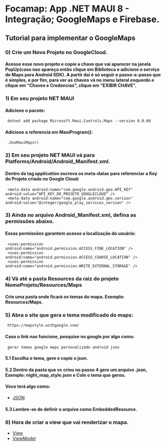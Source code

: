 # Focamap: App .NET MAUI 8 - Integração; GoogleMaps e Firebase.

## Tutorial para implementar o GoogleMaps

### 0) Crie um Novo Projeto no GoogleCloud. 
#### Acesse esse novo projeto e copie a chave que vai aparecer na janela PopUp(caso nao apareça então clique em Biblioteca e adicione o serviço de Maps para Android SDK). A partir daí é só seguir o passo-a-passo que é simples, e por fim, para ver as chaves vá no menu lateral esquerdo e clique em “Chaves e Credencias”, clique em  “EXIBIR CHAVE”.

### 1) Em seu projeto NET MAUI
#### Adicione o pacote: 
     dotnet add package Microsoft.Maui.Controls.Maps --version 8.0.60
#### Adicione a referencia em MauiProgram():
     .UseMauiMaps()
     
### 2) Em seu projeto NET MAUI vá para Platforms/Android/Android_Manifest.xml.
#### Dentro da tag *application* escreva os meta-datas para referenciar a Key do Projeto criado no Google Cloud:  
     <meta-data android:name="com.google.android.geo.API_KEY" android:value=“API_KEY_DO_PROJETO_GOOGLECLOUD” />
     <meta-data android:name="com.google.android.gms.version" android:value="@integer/google_play_services_version" />
   	

### 3) Ainda no arquivo Android_Manifest.xml, defina as permissões abaixo. 
#### Essas permissões garantem acesso a localização do usuário:
     <uses-permission android:name="android.permission.ACCESS_FINE_LOCATION" />
     <uses-permission android:name="android.permission.ACCESS_COARSE_LOCATION" />
     <uses-permission android:name="android.permission.WRITE_EXTERNAL_STORAGE" />

### 4) Vá até a pasta Resources da raiz do projeto NomeProjeto/Resources/Maps
#### Crie uma pasta onde ficará os temas do mapa. Exemplo: Resources/Maps.
     	
### 5) Abra o site que gera o tema modificado do maps: 
     https://mapstyle.withgoogle.com/
#### Caso o link nao funcione, pesquise no google por algo como: 
     gerar temas google maps personalizado android json
#### 5.1 Escolha o tema, gere e copie o json.
#### 5.2 Dentro da pasta que vc criou no passo 4 gere um arquivo .json, Exemplo: night_map_style.json e Cole o tema que gerou.
#### Voce terá algo como: 
* <a href="https://github.com/Leonardogf12/Focamap.Maui/blob/main/FocamapMaui/Resources/Maps/night_map_style.json">JSON</a>
#### 5.3 Lembre-se de definir o arquivo como EmbeddedResource.

### 6) Hora de criar a view que vai renderizar o mapa.
* <a href="https://github.com/Leonardogf12/Focamap.Maui/blob/main/FocamapMaui/MVVM/Views/HomeMapView.cs">View</a>
* <a href="https://github.com/Leonardogf12/Focamap.Maui/blob/main/FocamapMaui/MVVM/ViewModels/HomeMapViewModel.cs">ViewModel</a> 












      



 
